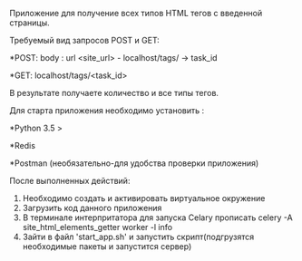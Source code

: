 Приложение для получение всех типов HTML тегов с введенной страницы.

Требуемый вид запросов POST и GET:

*POST: body : url <site_url> - localhost/tags/ -> task_id 

*GET: localhost/tags/<task_id> 

В результате получаете количество и все типы тегов.

Для старта приложения необходимо установить :

*Python 3.5 >

*Redis

*Postman (необязательно-для удобства проверки приложения)

После выполненных действий:

1. Необходимо создать и активировать виртуальное окружение
2. Загрузить код данного приложения
3. В терминале интерпритатора для запуска Celary прописать celery -A site_html_elements_getter worker -l info
4. Зайти в файл 'start_app.sh' и запустить скрипт(подгрузятся необходимые пакеты и запустится сервер)

